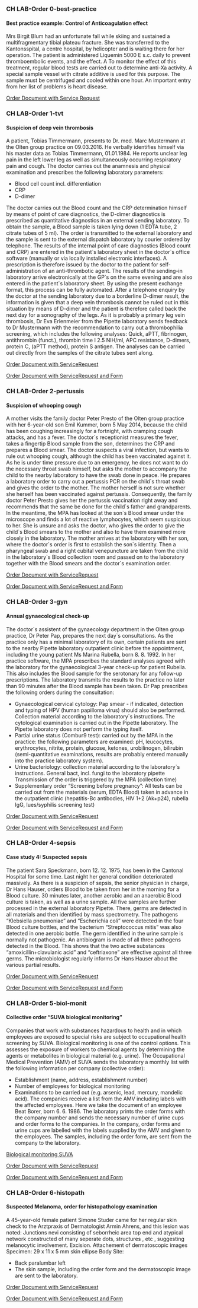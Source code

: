 <!-- markdownlint-disable MD001 MD033 MD041 -->

### CH LAB-Order 0-best-practice

<!-- some explanations for the case studies -->

#### Best practice example: Control of Anticoagulation effect

Mrs Birgit Blum had an unfortunate fall while skiing and sustained a multifragmentary tibial plateau fracture. She was transferred to the Kantonsspital, a centre hospital, by helicopter and is waiting there for her operation. The patient is administered Liquemin 5000 E s.c. daily to prevent thromboembolic events, and the effect. A To monitor the effect of this treatment, regular blood tests are carried out to determine anti-Xa activity. A special sample vessel with citrate additive is used for this purpose. The sample must be centrifuged and cooled within one hour. An important entry from her list of problems is heart disease.

[Order Document with Service Request](Bundle-0-best-practice-document.html)

### CH LAB-Order 1-tvt

#### Suspicion of deep vein thrombosis

A patient, Tobias Timmermann, presents to Dr. med. Marc Mustermann at the Olten group practice on 09.03.2016. He verbally identifies himself via his master data as   Tobias Timmermann, 01.01.1984. He reports unclear leg pain in the left lower leg as well as simultaneously occurring respiratory pain and cough. The doctor carries out the anamnesis and physical examination and prescribes the following laboratory parameters:

* Blood cell count incl. differentiation
* CRP
* D-dimer

The doctor carries out the Blood count and the CRP determination himself by means of point of care diagnostics, the D-dimer diagnostics is prescribed as quantitative diagnostics in an external sending laboratory. To obtain the sample, a Blood sample is taken lying down (1 EDTA tube, 2 citrate tubes of 5 ml). The order is transmitted to the external laboratory and the sample is sent to the external dispatch laboratory by courier ordered by telephone. The results of the internal point of care diagnostics (Blood count and CRP) are entered in the patient\`s laboratory sheet in the doctor\`s office software (manually or via locally installed electronic interfaces). A prescription is therefore issued by the doctor to the patient for self-administration of an anti-thrombotic agent. The results of the sending-in laboratory arrive electronically at the GP\`s on the same evening and are also entered in the patient\`s laboratory sheet. By using the present exchange format, this process can be fully automated. After a telephone enquiry by the doctor at the sending laboratory due to a borderline D-dimer result, the information is given that a deep vein thrombosis cannot be ruled out in this situation by means of D-dimer and the patient is therefore called back the next day for a sonography of the legs.
As it is probably a primary leg vein thrombosis, Dr Eva Erlenmeier from the Pipette laboratory sends feedback to Dr Mustermann with the recommendation to carry out a thrombophilia screening, which includes the following analyses: Quick, aPTT, fibrinogen, antithrombin (funct.), thrombin time I 2.5 NIH/ml, APC resistance, D-dimers, protein C, (aPTT method), protein S antigen. The analyses can be carried out directly from the samples of the citrate tubes sent along.

[Order Document with ServiceRequest](Bundle-1-tvt-document-with-sr.html)

[Order Document with ServiceRequest and Form](Bundle-1-tvt-document-with-sr-and-form.html)

### CH LAB-Order 2-pertussis

#### Suspicion of whooping cough

A mother visits the family doctor Peter Presto of the Olten group practice with her 6-year-old son Emil Kummer, born 5 May 2014, because the child has been coughing increasingly for a fortnight, with cramping cough attacks, and has a fever. The doctor\`s receptionist measures the fever, takes a fingertip Blood sample from the son, determines the CRP and prepares a Blood smear. The doctor suspects a viral infection, but wants to rule out whooping cough, although the child has been vaccinated against it. As he is under time pressure due to an emergency, he does not want to do the necessary throat swab himself, but asks the mother to accompany the child to the nearby laboratory to have the swab done in peace. He prepares a laboratory order to carry out a pertussis PCR on the child\`s throat swab and gives the order to the mother. The mother herself is not sure whether she herself has been vaccinated against pertussis. Consequently, the family doctor Peter Presto gives her the pertussis vaccination right away and recommends that the same be done for the child\`s father and grandparents. In the meantime, the MPA has looked at the son\`s Blood smear under the microscope and finds a lot of reactive lymphocytes, which seem suspicious to her. She is unsure and asks the doctor, who gives the order to give the child\`s Blood smears to the mother and also to have them examined more closely in the laboratory. The mother arrives at the laboratory with her son, where the doctor\`s order is first to establish the son\`s identity. Then a pharyngeal swab and a right cubital venepuncture are taken from the child in the laboratory\`s Blood collection room and passed on to the laboratory together with the Blood smears and the doctor\`s examination order.

[Order Document with ServiceRequest](Bundle-2-pertussis-document-with-sr.html)

[Order Document with ServiceRequest and Form](Bundle-2-pertussis-document-with-sr-and-form.html)

### CH LAB-Order 3-gyn

#### Annual gynaecological check-up

The doctor\`s assistent of the gynaecology department in the Olten group practice, Dr Peter Pap, prepares the next day\`s consultations. As the practice only has a minimal laboratory of its own, certain patients are sent to the nearby Pipette laboratory outpatient clinic before the appointment, including the young patient Ms Marina Rubella, born 8. 8. 1992. In her practice software, the MPA prescribes the standard analyses agreed with the laboratory for the gynaecological 3-year check-up for patient Rubella. This also includes the Blood sample for the serotonary for any follow-up prescriptions. The laboratory transmits the results to the practice no later than 90 minutes after the Blood sample has been taken. Dr Pap prescribes the following orders during the consultation:

* Gynaecological cervical cytology: Pap smear - if indicated, detection and typing of HPV (human papilloma virus) should also be performed. Collection material according to the laboratory\`s instructions. The cytological examination is carried out in the Pipette laboratory. The Pipette laboratory does not perform the typing itself.
* Partial urine status (Combur9 test): carried out by the MPA in the practice: the following parameters are examined: pH, leucocytes, erythrocytes, nitrite, protein, glucose, ketones, urobilinogen, bilirubin (semi-quantitative examinations, results are probably entered manually into the practice laboratory system).
* Urine bacteriology: collection material according to the laboratory\`s instructions. General bact, incl. fungi to the laboratory pipette Transmission of the order is triggered by the MPA (collection time)
* Supplementary order “Screening before pregnancy”: All tests can be carried out from the materials (serum, EDTA Blood) taken in advance in the outpatient clinic (hepatitis-Bc antibodies, HIV 1+2 (Ak+p24), rubella IgG, lues/syphilis screening test)

[Order Document with ServiceRequest](Bundle-3-gyn-document.html)

[Order Document with ServiceRequest and Form](Bundle-3-gyn-document-with-sr-and-form.html)

### CH LAB-Order 4-sepsis

#### Case study 4: Suspected sepsis

The patient Sara Speckmann, born 12. 12. 1975, has been in the Cantonal Hospital for some time. Last night her general condition deteriorated massively. As there is a suspicion of sepsis, the senior physician in charge, Dr Hans Hauser, orders Blood to be taken from her in the morning for a Blood culture. 30 minutes later, another aerobic and an anaerobic Blood culture is taken, as well as a urine sample. All five samples are further processed in the external laboratory Pipette. There, germs are detected in all materials and then identified by mass spectrometry. The pathogens “Klebsiella pneumoniae” and “Escherichia coli” were detected in the four Blood culture bottles, and the bacterium “Streptococcus mitis” was also detected in one aerobic bottle. The germ identified in the urine sample is normally not pathogenic. An antibiogram is made of all three pathogens detected in the Blood. This shows that the two active substances “amoxicillin+clavulanic acid” and “ceftriaxone” are effective against all three germs. The microbiologist regularly informs Dr Hans Hauser about the various partial results.

[Order Document with ServiceRequest](Bundle-4-sepsis-document-with-sr.html)

[Order Document with ServiceRequest and Form](Bundle-4-sepsis-document-with-sr-and-form.html)

### CH LAB-Order 5-biol-monit

#### Collective order “SUVA biological monitoring”

Companies that work with substances hazardous to health and in which employees are exposed to special risks are subject to occupational health screening by SUVA. Biological monitoring is one of the control options. This assesses the exposure of workers to chemical agents by determining the agents or metabolites in biological material (e.g. urine). The Occupational Medical Prevention (AMV) of SUVA sends the laboratory a monthly list with the following information per company (collective order):

* Establishment (name, address, establishment number)
* Number of employees for biological monitoring
* Examinations to be carried out (e.g. arsenic, lead, mercury, mandelic acid). The companies receive a list from the AMV including labels with the affected employees. Here we take the document of an employee Beat Borer, born 6. 6. 1986. The laboratory prints the order forms with the company number and sends the necessary number of urine cups and order forms to the companies. In the company, order forms and urine cups are labelled with the labels supplied by the AMV and given to the employees. The samples, including the order form, are sent from the company to the laboratory.

[Biological monitoring SUVA](https://www.suva.ch/de-CH/material/Factsheets/biologisches-monitoring-und-biologische-arbeitsstofftoleranzwerte)

[Order Document with ServiceRequest](Bundle-5-biol-monit-document-with-sr.html)

[Order Document with ServiceRequest and Form](Bundle-5-biol-monit-document-with-sr-and-form.html)

### CH LAB-Order 6-histopath

#### Suspected Melanoma, order for histopathology examination

A 45-year-old female patient Simone Studer came for her regular skin check to the Arztpraxis of Dermatologist Armin Ahrens, and this lesion was noted: Junctions nevi consisting of seborrheic area top end and atypical network constructed of many seperate dots, structures , etc , suggesting melanocytic involvement. Excision. Attachement of dermatoscopic images Specimen: 29 x 11 x 5 mm skin ellipse Body Site:

* Back paralumbar left
* The skin sample, including the order form and the dermatoscopic image are sent to the laboratory.

[Order Document with ServiceRequest](Bundle-6-histopath-document-with-sr.html)

[Order Document with ServiceRequest and Form](Bundle-6-histopath-document-with-sr-and-form.html)
